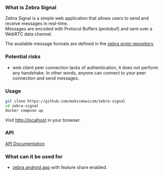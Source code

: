 ### What is Zebra Signal

Zebra Signal is a simple web application that allows users to send and receive messages in real-time.  
Messages are encoded with Protocol Buffers (protobuf) and sent over a WebRTC data channel.

The available message formats are defined in the [zebra proto repository](https://github.com/maksimowiczm/zebra-proto).

### Potential risks

- web client peer connection lacks of authentication, it does not perform any handshake. In other words, anyone can
  connect to your peer connection and send messages.

### Usage

```bash
git clone https://github.com/maksimowiczm/zebra-signal
cd zebra-signal
docker compose up
```

Visit [http://localhost](http://localhost) in your browser.

### API

[API Documentation](./server/README.md)

### What can it be used for

- [zebra android app](https://github.com/maksimowiczm/zebra-android) with feature share enabled.
